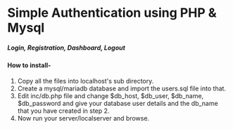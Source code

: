 # Simple Authentication using PHP & Mysql
##### Login, Registration, Dashboard, Logout

#### How to install-
1. Copy all the files into localhost's sub directory.
2. Create a mysql/mariadb database and import the users.sql file into that.
3. Edit inc/db.php file and change $db_host, $db_user, $db_name, $db_password and give your database user details and the db_name that you have created in step 2.
4. Now run your server/localserver and browse.
